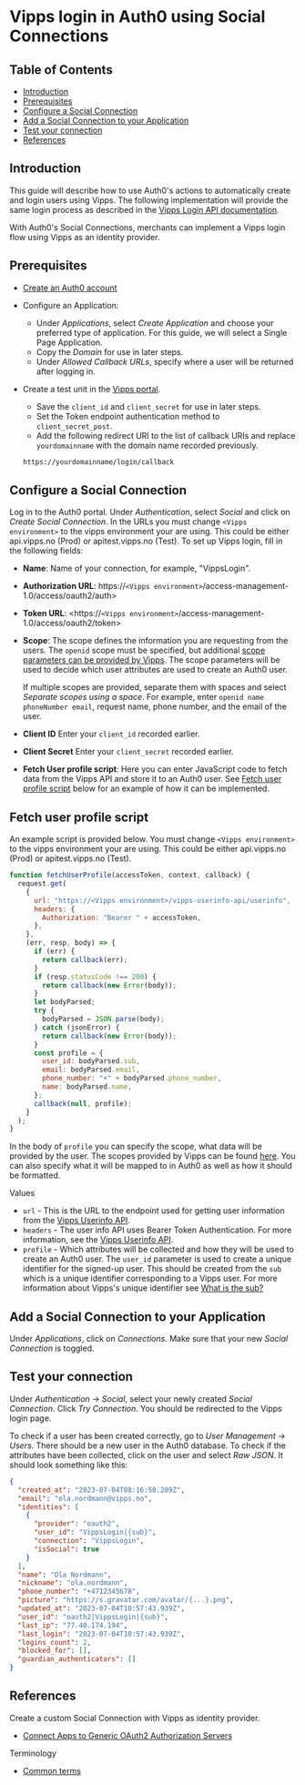 <!-- START_METADATA
---
title: Vipps login in Auth0 using Social Connections
sidebar_label: Login using Social Connections
sidebar_position: 191
pagination_next: null
pagination_prev: null
---
END_METADATA -->

# Vipps login in Auth0 using Social Connections

<!-- START_COMMENT -->
## Table of Contents

* [Introduction](#introduction)
* [Prerequisites](#prerequisites)
* [Configure a Social Connection](#configure-a-social-connection)
* [Add a Social Connection to your Application](#add-a-social-connection-to-your-application)
* [Test your connection](#test-your-connection)
* [References](#references)
<!-- END_COMMENT -->

## Introduction

This guide will describe how to use Auth0's actions to automatically create and login users using Vipps. The following implementation will provide the same login process as described in the [Vipps Login API documentation](https://developer.vippsmobilepay.com/docs/APIs/login-api/how-it-works/vipps-login-api-howitworks/#the-login-process).

With Auth0's Social Connections, merchants can implement a Vipps login flow using Vipps as an identity provider.

## Prerequisites

* [Create an Auth0 account](https://auth0.com/signup)
* Configure an Application:

  * Under *Applications*, select *Create Application* and choose your preferred type of application. For this guide, we will select a Single Page Application.
  * Copy the *Domain* for use in later steps.
  * Under *Allowed Callback URLs*, specify where a user will be returned after logging in.

* Create a test unit in the [Vipps portal](https://developer.vippsmobilepay.com/docs/vipps-developers/developer-resources/portal/).

  * Save the `client_id` and `client_secret` for use in later steps.
  * Set the Token endpoint authentication method to `client_secret_post`.
  * Add the following redirect URI to the list of callback URIs and replace `yourdomainname` with the domain name recorded previously.

  ```bash
  https://yourdomainname/login/callback
  ```

## Configure a Social Connection

Log in to the Auth0 portal. Under *Authentication*, select *Social* and click on *Create Social Connection*. In the URLs you must change `<Vipps environment>` to the vipps environment your are using. This could be either api.vipps.no (Prod) or apitest.vipps.no (Test). To set up Vipps login, fill in the following fields:

- **Name**: Name of your connection, for example, "VippsLogin".

- **Authorization URL**: https://`<Vipps environment>`/access-management-1.0/access/oauth2/auth>

- **Token URL**: <https://`<Vipps environment>`/access-management-1.0/access/oauth2/token>

- **Scope**: The scope defines the information you are requesting from the users. The `openid` scope must be specified, but additional
[scope parameters can be provided by Vipps](https://developer.vippsmobilepay.com/docs/APIs/login-api/api-guide/core-concepts/#scopes).
The scope parameters will be used to decide which user attributes are used to create an Auth0 user.

  If multiple scopes are provided, separate them with spaces and select *Separate scopes using a space*.
For example, enter `openid name phoneNumber email`, request name, phone number, and the email of the user.

- **Client ID** Enter your `client_id` recorded earlier.

- **Client Secret** Enter your `client_secret` recorded earlier.

- **Fetch User profile script**: Here you can enter JavaScript code to fetch data from the Vipps API and store it to an Auth0 user. See [Fetch user profile script](#fetch-user-profile-script) below for an example of how it can be implemented.

## Fetch user profile script

An example script is provided below. You must change `<Vipps environment>` to the vipps environment your are using. This could be either api.vipps.no (Prod) or apitest.vipps.no (Test).


```js
function fetchUserProfile(accessToken, context, callback) {
  request.get(
    {
      url: "https://<Vipps environment>/vipps-userinfo-api/userinfo",
      headers: {
        Authorization: "Bearer " + accessToken,
      },
    },
    (err, resp, body) => {
      if (err) {
        return callback(err);
      }
      if (resp.statusCode !== 200) {
        return callback(new Error(body));
      }
      let bodyParsed;
      try {
        bodyParsed = JSON.parse(body);
      } catch (jsonError) {
        return callback(new Error(body));
      }
      const profile = {
        user_id: bodyParsed.sub,
        email: bodyParsed.email,
        phone_number: "+" + bodyParsed.phone_number,
        name: bodyParsed.name,
      };
      callback(null, profile);
    }
  );
}
```


In the body of `profile` you can specify the scope, what data will be provided by the user. The scopes provided by Vipps can be found [here](#https://developer.vippsmobilepay.com/docs/APIs/login-api/api-guide/core-concepts/#scopes). You can also specify what it will be mapped to in Auth0 as well as how it should be formatted. 

Values

* `url` - This is the URL to the endpoint used for getting user information from the [Vipps Userinfo API](https://developer.vippsmobilepay.com/docs/APIs/userinfo-api/).
* `headers` - The user info API uses Bearer Token Authentication. For more information, see the [Vipps Userinfo API](https://developer.vippsmobilepay.com/docs/APIs/userinfo-api/).
* `profile` - Which attributes will be collected and how they will be used to create an Auth0 user. The `user_id` parameter is used to create a unique identifier for the signed-up user. This should be created from the `sub` which is a unique identifier corresponding to a Vipps user. For more information about Vipps's unique identifier see [What is the sub?](https://developer.vippsmobilepay.com/docs/APIs/userinfo-api/userinfo-api-faq/#what-is-the-sub)

## Add a Social Connection to your Application

Under *Applications*, click on *Connections*. Make sure that your new *Social Connection* is toggled.

## Test your connection

Under *Authentication* -> *Social*, select your newly created *Social Connection*. Click *Try Connection*. You should be redirected to the Vipps login page.

To check if a user has been created correctly, go to *User Management* -> *Users*. There should be a new user in the Auth0 database. To check if the attributes have been collected, click on the user and select *Raw JSON*. It should look something like this:

```json
{
  "created_at": "2023-07-04T08:16:58.209Z",
  "email": "ola.nordmann@vipps.no",
  "identities": [
    {
      "provider": "oauth2",
      "user_id": "VippsLogin|{sub}",
      "connection": "VippsLogin",
      "isSocial": true
    }
  ],
  "name": "Ola Nordmann",
  "nickname": "ola.nordmann",
  "phone_number": "+4712345678",
  "picture": "https://s.gravatar.com/avatar/{...}.png",
  "updated_at": "2023-07-04T10:57:43.939Z",
  "user_id": "oauth2|VippsLogin|{sub}",
  "last_ip": "77.40.174.194",
  "last_login": "2023-07-04T10:57:43.939Z",
  "logins_count": 2,
  "blocked_for": [],
  "guardian_authenticators": []
}
```

## References

Create a custom Social Connection with Vipps as identity provider.

* [Connect Apps to Generic OAuth2 Authorization Servers](https://auth0.com/docs/authenticate/identity-providers/social-identity-providers/oauth2)

Terminology
- [Common terms](#https://developer.vippsmobilepay.com/docs/vipps-developers/terminology/#common-terms)